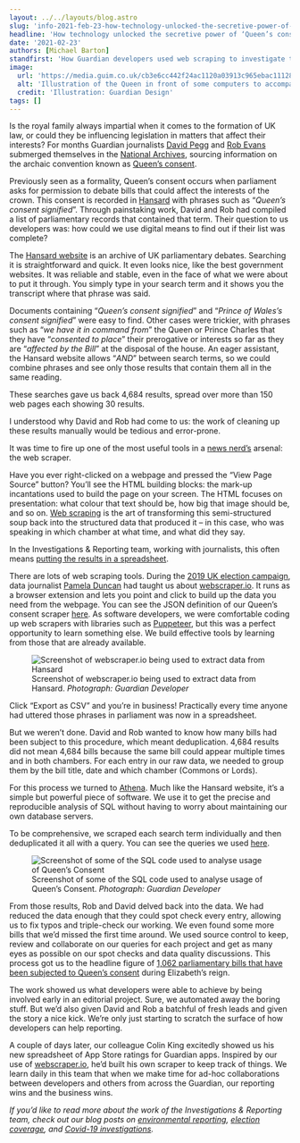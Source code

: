 ```yaml
---
layout: ../../layouts/blog.astro
slug: 'info-2021-feb-23-how-technology-unlocked-the-secretive-power-of-queens-consent'
headline: 'How technology unlocked the secretive power of ‘Queen’s consent’'
date: '2021-02-23'
authors: [Michael Barton]
standfirst: 'How Guardian developers used web scraping to investigate the secretive parliamentary procedure'
image:
  url: 'https://media.guim.co.uk/cb3e6cc442f24ac1120a03913c965ebac111285d/0_0_4000_2400/4000.jpg'
  alt: 'Illustration of the Queen in front of some computers to accompany the Engineering Blog post about Queen’s Consent'
  credit: 'Illustration: Guardian Design'
tags: []
---
```


Is the royal family always impartial when it comes to the formation of UK law, or could they be influencing legislation in matters that affect their interests? For months Guardian journalists [David Pegg](https://www.theguardian.com/profile/david-pegg) and [Rob Evans](https://www.theguardian.com/profile/robevans) submerged themselves in the [National Archives](https://www.nationalarchives.gov.uk/), sourcing information on the archaic convention known as [Queen’s consent](https://www.theguardian.com/uk-news/2021/feb/08/royals-vetted-more-than-1000-laws-via-queens-consent).

Previously seen as a formality, Queen’s consent occurs when parliament asks for permission to debate bills that could affect the interests of the crown. This consent is recorded in [Hansard](https://hansard.parliament.uk/) with phrases such as “_Queen’s consent signified_”. Through painstaking work, David and Rob had compiled a list of parliamentary records that contained that term. Their question to us developers was: how could we use digital means to find out if their list was complete?

The [Hansard website](https://hansard.parliament.uk/) is an archive of UK parliamentary debates. Searching it is straightforward and quick. It even looks nice, like the best government websites. It was reliable and stable, even in the face of what we were about to put it through. You simply type in your search term and it shows you the transcript where that phrase was said.

Documents containing “_Queen’s consent signified_” and “_Prince of Wales’s consent signified_” were easy to find. Other cases were trickier, with phrases such as “_we_ _have it in command from_” the Queen or Prince Charles that they have “_consented to place_” their prerogative or interests so far as they are “_affected_ _by the_ _Bill_” at the disposal of the house. An eager assistant, the Hansard website allows “_AND_” between search terms, so we could combine phrases and see only those results that contain them all in the same reading.

These searches gave us back 4,684 results, spread over more than 150 web pages each showing 30 results.

I understood why David and Rob had come to us: the work of cleaning up these results manually would be tedious and error-prone.

It was time to fire up one of the most useful tools in a [news nerd’s](https://twitter.com/newsnerdrepos) arsenal: the web scraper.

Have you ever right-clicked on a webpage and pressed the “View Page Source” button? You’ll see the HTML building blocks: the mark-up incantations used to build the page on your screen. The HTML focuses on presentation: what colour that text should be, how big that image should be, and so on. [Web scraping](https://en.wikipedia.org/wiki/Web_scraping) is the art of transforming this semi-structured soup back into the structured data that produced it – in this case, who was speaking in which chamber at what time, and what did they say.

In the Investigations & Reporting team, working with journalists, this often means [putting the results in a spreadsheet](https://www.theguardian.com/info/2021/feb/04/how-technology-is-powering-covid-19-investigations).

There are lots of web scraping tools. During the [2019 UK election campaign](https://www.theguardian.com/info/2021/jan/19/how-technology-is-powering-election-coverage), data journalist [Pamela Duncan](https://www.theguardian.com/profile/pamela-duncan) had taught us about [webscraper.io](https://webscraper.io/). It runs as a browser extension and lets you point and click to build up the data you need from the webpage. You can see the JSON definition of our Queen’s consent scraper [here](https://gist.github.com/mbarton/b52d6be7ef5ad0551bfb460169331902). As software developers, we were comfortable coding up web scrapers with libraries such as [Puppeteer](https://pptr.dev/), but this was a perfect opportunity to learn something else. We build effective tools by learning from those that are already available.


   <figure>
   <img alt="Screenshot of webscraper.io being used to extract data from Hansard" src="https://i.guim.co.uk/img/media/d36741dbd772ad11b5ad4f02398702ab1ec14244/0_92_2066_1240/master/2066.jpg?width=620&quality=45&auto=format&fit=max&dpr=2&s=10b28023aaf54cd7643df61887e81c93" loading="lazy" />
   <figcaption>
     Screenshot of webscraper.io being used to extract data from Hansard.
    <i>Photograph: Guardian Developer</i>
    </figcaption>
    </figure>

Click “Export as CSV” and you’re in business! Practically every time anyone had uttered those phrases in parliament was now in a spreadsheet.

But we weren’t done. David and Rob wanted to know how many bills had been subject to this procedure, which meant deduplication. 4,684 results did not mean 4,684 bills because the same bill could appear multiple times and in both chambers. For each entry in our raw data, we needed to group them by the bill title, date and which chamber (Commons or Lords).

For this process we turned to [Athena](https://aws.amazon.com/athena). Much like the Hansard website, it’s a simple but powerful piece of software. We use it to get the precise and reproducible analysis of SQL without having to worry about maintaining our own database servers.

To be comprehensive, we scraped each search term individually and then deduplicated it all with a query. You can see the queries we used [here](https://gist.github.com/mbarton/fe1375f58cd43f73866b5670fe89dd27).


   <figure>
   <img alt="Screenshot of some of the SQL code used to analyse usage of Queen’s Consent" src="https://i.guim.co.uk/img/media/b12159dd3a704bd20bdc581f719111a25588f696/0_0_2433_1460/master/2433.jpg?width=620&quality=45&auto=format&fit=max&dpr=2&s=590d1a409e034b439f561080f22f5019" loading="lazy" />
   <figcaption>
     Screenshot of some of the SQL code used to analyse usage of Queen’s Consent.
    <i>Photograph: Guardian Developer</i>
    </figcaption>
    </figure>

From those results, Rob and David delved back into the data. We had reduced the data enough that they could spot check every entry, allowing us to fix typos and triple-check our working. We even found some more bills that we’d missed the first time around. We used source control to keep, review and collaborate on our queries for each project and get as many eyes as possible on our spot checks and data quality discussions. This process got us to the headline figure of [1,062 parliamentary bills that have been subjected to Queen’s consent](https://www.theguardian.com/uk-news/2021/feb/08/royals-vetted-more-than-1000-laws-via-queens-consent) during Elizabeth’s reign.

The work showed us what developers were able to achieve by being involved early in an editorial project. Sure, we automated away the boring stuff. But we’d also given David and Rob a batchful of fresh leads and given the story a nice kick. We’re only just starting to scratch the surface of how developers can help reporting.

A couple of days later, our colleague Colin King excitedly showed us his new spreadsheet of App Store ratings for Guardian apps. Inspired by our use of [webscraper.io](http://webscraper.io), he’d built his own scraper to keep track of things. We learn daily in this team that when we make time for ad-hoc collaborations between developers and others from across the Guardian, our reporting wins and the business wins.

_If you’d like to read more about the work of the Investigations & Reporting team, check out our blog posts on [environmental reporting](https://www.theguardian.com/info/2021/jan/12/how-technology-is-powering-environmental-reporting), [election coverage](https://www.theguardian.com/info/2021/jan/19/how-technology-is-powering-election-coverage), and [Covid-19 investigations](https://www.theguardian.com/info/2021/feb/04/how-technology-is-powering-covid-19-investigations)._

